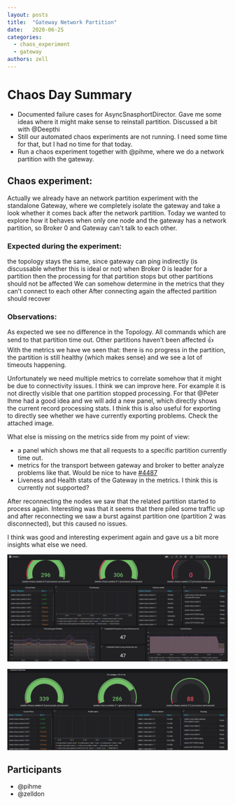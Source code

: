 ```yaml
---
layout: posts
title:  "Gateway Network Partition"
date:   2020-06-25
categories: 
  - chaos_experiment 
  - gateway
authors: zell
---
```


# Chaos Day Summary

 * Documented failure cases for AsyncSnasphortDirector. Gave me some ideas where it might make sense to reinstall partition. Discussed a bit with @Deepthi
 * Still our automated chaos experiments are not running. I need some time for that, but I had no time for that today.
 * Run a chaos experiment together with @pihme, where we do a network partition with the gateway.

<!--truncate-->

## Chaos experiment:

Actually we already have an network partition experiment with the standalone Gateway, where we completely isolate the gateway and take a look whether it comes back after the network partition. Today we wanted to explore how it behaves when only one node and the gateway has a network partition, so Broker 0 and Gateway can't talk to each other.

### Expected during the experiment:

the topology stays the same, since gateway can ping indirectly (is discussable whether this is ideal or not)
when Broker 0 is leader for a partition then the processing for that partition stops but other partitions should not be affected
We can somehow determine in the metrics that they can't connect to each other
After connecting again the affected partition should recover

### Observations:

As expected we see no difference in the Topology. All commands which are send to that partition time out. Other partitions haven't been affected :+1: With the metrics we have we seen that: there is no progress in the partition, the partition is still healthy (which makes sense) and we see a lot of timeouts happening.

Unfortunately we need multiple metrics to correlate somehow that it might be due to connectivity issues. I think we can improve here. For example it is not directly visible that one partition stopped processing. For that @Peter Ihme had a good idea and we will add a new panel, which directly shows the current record processing stats. I think this is also useful for exporting to directly see whether we have currently exporting problems. Check the attached image.

What else is missing on the metrics side from my point of view:

 * a panel which shows me that all requests to a specific partition currently time out.
 * metrics for the transport between gateway and broker to better analyze problems like that. Would be nice to have [#4487](https://github.com/zeebe-io/zeebe/issues/4487) 
  * Liveness and Health stats of the Gateway in the metrics. I think this is currently not supported?

After reconnecting the nodes we saw that the related partition started to process again. Interesting was that it seems that there piled some traffic up and after reconnecting we saw a burst against partition one (partition 2 was disconnected), but this caused no issues.

I think was good and interesting experiment again and gave us a bit more insights what else we need.


![feedback](feedback.png)

![reduce2](reduce2.png)

## Participants

 * @pihme
 * @zelldon

